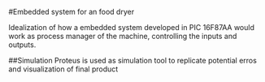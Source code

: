 #Embedded system for an food dryer

Idealization of how a embedded system developed in PIC 16F87AA would work as process manager of the machine, controlling the inputs and outputs.

##Simulation
Proteus is used as simulation tool to replicate potential erros and visualization of final product